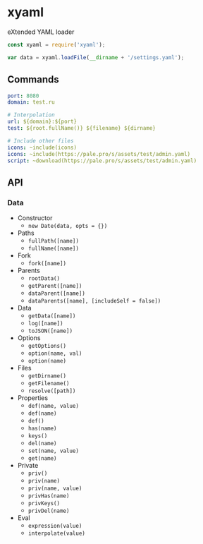 # xyaml
eXtended YAML loader

```js
const xyaml = require('xyaml');

var data = xyaml.loadFile(__dirname + '/settings.yaml');
```

## Commands

```yaml
port: 8080
domain: test.ru

# Interpolation
url: ${domain}:${port}
test: ${root.fullName()} ${filename} ${dirname}

# Include other files
icons: ~include(icons)
icons: ~include(https://pale.pro/s/assets/test/admin.yaml)
script: ~download(https://pale.pro/s/assets/test/admin.yaml)
```

## API

### Data

- Constructor
  - `new Date(data, opts = {})`
- Paths
  - `fullPath([name])`
  - `fullName([name])`
- Fork
  - `fork([name])`
- Parents
  - `rootData()`
  - `getParent([name])`
  - `dataParent([name])`
  - `dataParents([name], [includeSelf = false])`
- Data
  - `getData([name])`
  - `log([name])`
  - `toJSON([name])`
- Options
  - `getOptions()`
  - `option(name, val)`
  - `option(name)`
- Files
  - `getDirname()`
  - `getFilename()`
  - `resolve([path])`
- Properties
  - `def(name, value)`
  - `def(name)`
  - `def()`
  - `has(name)`
  - `keys()`
  - `del(name)`
  - `set(name, value)`
  - `get(name)`
- Private
  - `priv()`
  - `priv(name)`
  - `priv(name, value)`
  - `privHas(name)`
  - `privKeys()`
  - `privDel(name)`
- Eval
  - `expression(value)`
  - `interpolate(value)`
